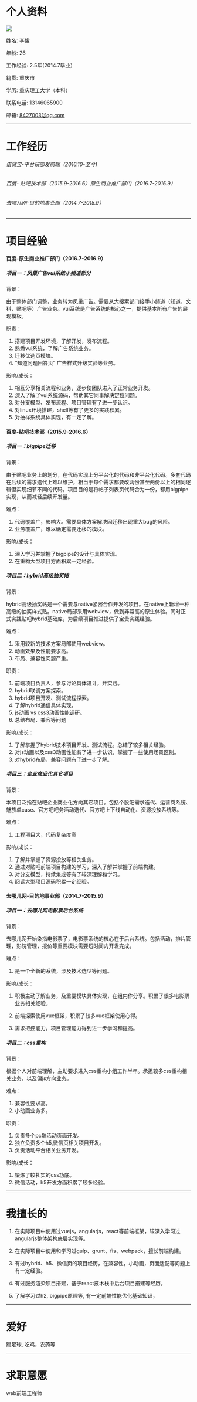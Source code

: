 # 个人资料

![](/assets/me.jpg)

姓名: 李俊

年龄: 26

工作经验: 2.5年\(2014.7毕业）

籍贯: 重庆市

学历: 重庆理工大学（本科）

联系电话: 13146065900

邮箱: 8427003@qq.com

---

# 工作经历

###### 借贷宝-平台研部发前端（2016.10-至今)

###### 百度- 贴吧技术部（2015.9-2016.6）原生商业推广部门（2016.7-2016.9）

###### 去哪儿网-目的地事业部（2014.7-2015.9）

---

# 项目经验

#### 百度-原生商业推广部门（2016.7-2016.9）

##### 项目一：凤巢广告vui系统小频道部分

背景：

由于整体部门调整，业务转为凤巢广告。需要从大搜索部门接手小频道（知道，文科，贴吧等）广告业务。vui系统是广告系统的核心之一，提供基本所有广告的展现模板。

职责：

1. 搭建项目开发环境，了解开发，发布流程。
2. 熟悉vui系统，了解广告系统业务。
3. 迁移优选页模块。
4. “知道问题回答页” 广告样式升级实验等业务。

影响/成长：

1. 相互分享相关流程和业务，逐步使团队进入了正常业务开发。
2. 深入了解了vui系统源码，帮助其它同事解决定位问题。
3. 对分支模型、发布流程、项目管理有了进一步认识。
4. 对linux环境搭建，shell等有了更多的实践积累。
5. 对抽样系统具体实现，有一定了解。

#### 百度-贴吧技术部（2015.9-2016.6）

##### 项目一：bigpipe迁移

背景：

由于贴吧业务上的划分，在代码实现上分平台化的代码和非平台化代码。多套代码在后续的需求迭代上难以维护，相当于每个需求都要改两份甚至两份以上的相同逻辑但实现细节不同的代码。项目目的是将帖子列表页代码合为一份，都用bigpipe实现，从而减轻后续开发量。

难点：

1. 代码覆盖广，影响大。需要具体方案解决因迁移出现重大bug的风险。
2. 业务覆盖广，难以确定需要迁移的模块。

影响/成长：

1. 深入学习并掌握了bigpipe的设计与具体实现。
2. 在重构大型项目方面积累一定经验。

##### 项目二：hybrid高级抽奖帖

背景：

hybrid高级抽奖帖是一个需要与native紧密合作开发的项目。在native上新增一种高级的抽奖样式贴。native局部采用webview，做到非常高的原生体验。同时正式实践贴吧hybrid基础库，为后续项目推进提供了宝贵实践经验。

难点：

1. 采用较新的技术方案局部使用webview。
2. 动画效果及性能要求高。
3. 布局、兼容性问题严重。

职责：

1. 前端项目负责人，参与讨论具体设计，并实践。
2. hybrid联调方案探索。
3. hybrid项目开发、测试流程探索。
4. 了解hybrid通信具体实现。
5. js动画 vs css3动画性能调研。
6. 总结布局、兼容等问题

影响/成长：

1. 了解掌握了hybrid技术项目开发、测试流程。总结了较多相关经验。
2. 对js动画以及css3动画性能有了进一步认识，掌握了一些使用场景区别。
3. 对hybrid布局，兼容问题有了进一步了解。

##### 项目三：企业商业化其它项目

背景：

本项目泛指在贴吧企业商业化方向其它项目。包括个股吧需求迭代、运营商系统、魅族单case、官方吧吧务活动迭代、官方吧上下线自动化、资源投放系统等。

难点：

1. 工程项目大，代码复杂度高

影响/成长：

1. 了解并掌握了资源投放等相关业务。
2. 通过对贴吧前端项目构建的学习，深入了解并掌握了前端构建。
3. 对分支模型，持续集成等有了较深理解和学习。
4. 阅读大型项目源码积累一定经验。

#### 去哪儿网-目的地事业部（2014.7-2015.9）

##### 项目一：去哪儿网电影票后台系统

背景：

去哪儿网开始染指电影票了，电影票系统的核心在于后台系统。包括活动，排片管理，影院管理，报价等重要模块需要短时间内开发完成。

难点：

1. 是一个全新的系统，涉及技术选型等问题。

影响/成长：

1. 积极主动了解业务，及重要模块具体实现，在组内作分享。积累了很多电影票业务相关经验。

2. 前端探索使用vue框架，积累了较多vue框架使用心得。

3. 需求把控能力，项目管理能力得到进一步学习和提高。

##### 项目二：css重构

背景：

根据个人对前端理解，主动要求进入css重构小组工作半年。承担较多css重构相关业务，以及偏js方向业务。

难点：

1. 兼容性要求高。
2. 小动画业务多。

职责：

1. 负责多个pc端活动页面开发。
2. 独立负责多个h5,微信页相关项目开发。
3. 负责活动平台相关业务开发。

影响/成长：

1. 锻炼了较扎实的css功底。
2. 微信活动，h5开发方面积累了较多经验。

---

# 我擅长的

1. 在实际项目中使用过vuejs，angularjs，react等前端框架，较深入学习过angularjs整体架构底层实现等。

2. 在实际项目中使用和学习过gulp、grunt、fis、webpack，擅长前端构建。

3. 有过hybrid、h5、微信页的项目经历，在兼容性，小动画，页面适配等问题上有一定经验。

4. 有过服务渲染项目搭建，基于react技术栈中后台项目搭建等经历。

5. 了解学习过h2, bigpipe原理等, 有一定前端性能优化基础知识，

---

# 爱好

踢足球, 吃鸡，农药等

---

# 求职意愿

web前端工程师

